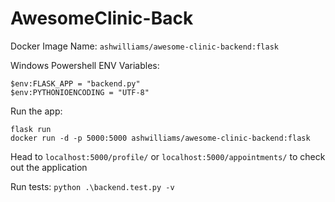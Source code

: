# AwesomeClinic-Back

Docker Image Name: `ashwilliams/awesome-clinic-backend:flask` 

Windows Powershell ENV Variables:    

`$env:FLASK_APP = "backend.py"`    
`$env:PYTHONIOENCODING = "UTF-8"`

Run the app:    

`flask run`     
`docker run -d -p 5000:5000 ashwilliams/awesome-clinic-backend:flask`

Head to `localhost:5000/profile/` or `localhost:5000/appointments/` to check out the application    


Run tests:
`python .\backend.test.py -v`
